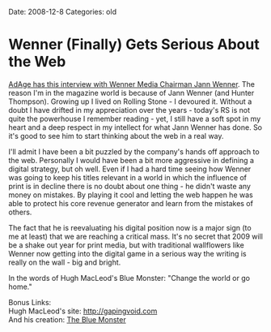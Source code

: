Date: 2008-12-8
Categories: old

# Wenner (Finally) Gets Serious About the Web

<p><a href="http://adage.com/mediaworks/article?article_id=133060">AdAge has this interview with Wenner Media Chairman Jann Wenner</a>. The reason I'm in the magazine world is because of Jann Wenner (and Hunter Thompson).  Growing up I lived on Rolling Stone - I devoured it. Without a doubt I have drifted in my appreciation over the years - today's RS is not quite the powerhouse I remember reading - yet, I still have a soft spot in my heart and a deep respect in my intellect for what Jann Wenner has done.  So it's good to see him to start thinking about the web in a real way.

I'll admit I have been a bit puzzled by the company's hands off approach to the web. Personally I would have been a bit more aggressive in defining a digital strategy, but oh well. Even if I had a hard time seeing how Wenner was going to keep his titles relevant in a world in which the influence of print is in decline there is no doubt about one thing - he didn't waste any money on mistakes.  By playing it cool and letting the web happen he was able to protect his core revenue generator and learn from the mistakes of others.

The fact that he is reevaluating his digital position now is a major sign (to me at least) that we are reaching a critical mass.  It's no secret that 2009 will be a shake out year for print media, but with traditional wallflowers like Wenner now getting into the digital game in a serious way the writing is really on the wall - big and bright.  

In the words of Hugh MacLeod's Blue Monster: "Change the world or go home."     

Bonus Links:<br/>
Hugh MacLeod's site: <a href="http://www.gapingvoid.com/">http://gapingvoid.com</a><br/>
And his creation: <a href="http://www.gapingvoid.com/Moveable_Type/archives/003388.html">The Blue Monster</a>
